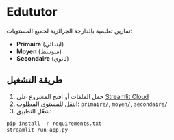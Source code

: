 # Edututor

تمارين تعليمية بالدارجة الجزائرية لجميع المستويات:  
- **Primaire** (ابتدائي)  
- **Moyen** (متوسط)  
- **Secondaire** (ثانوي)  

## طريقة التشغيل

1. حمل الملفات أو افتح المشروع على [Streamlit Cloud](https://share.streamlit.io/)  
2. انتقل للمستوى المطلوب: `primaire/`, `moyen/`, `secondaire/`  
3. شغّل التطبيق:  
```bash
pip install -r requirements.txt
streamlit run app.py
